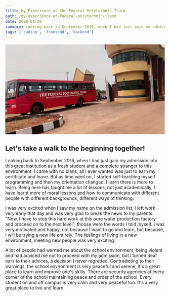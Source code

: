 ```yaml
---
title: My Experience at The Federal Polytechnic Ilaro
path: /my-experience-at-federal-polytechnic-ilaro
date: 2020-01-28
summary: Looking back to September 2016, when I had just gain my admission into this great institution as a fresh student and a complete stranger to this environment. I came with no plans, all I ever wanted was just to earn my certificate and leave. But as time went on, I started self-teaching myself programming and then my orientation changed. I learn there is more to learn.
tags: ['coding', 'frontend', 'backend']
---
```


![background](./images/fpi.jpg)

## Let's take a walk to the beginning together!

Looking back to September 2016, when I had just gain my admission into this great institution as a fresh student and a complete stranger to this environment. I came with no plans, all I ever wanted was just to earn my certificate and leave. But as time went on, I started self-teaching myself programming and then my orientation changed. I learn there is more to learn. Being here has taught me a lot of lessons, not just academically, I have learnt more of moral lessons and how to communicate with different people with different backgrounds, different ways of thinking.

I was very excited when I saw my name on the admission list, I left work very early that day and was very glad to break the news to my parents. "Now, I have to stop this hard work at this pure water production factory and proceed on to the next level", thoose were the words I told myself. I was very motivated and happy, not because I want to go and learn, but because, I will be trying a new life entirely. The feelings of living in a new environment, meeting new people was very exciting.

A lot of people had warned me about the school environment, being violent and had adviced me not to proceed with my admission, but I turned deaf ears to their advices, a decision I never regretted. Contradicting to their warnings, the school environment is very peaceful and serene, it's a great place to learn and improve one's skills. There are security agencies at every corner of the school maintaining peace and order of the school. Every student on and off campus is very calm and very peaceful too. It's a very great place to live and learn.

